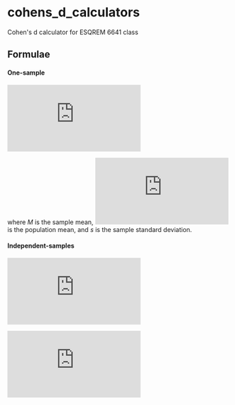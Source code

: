# cohens_d_calculators

Cohen's d calculator for ESQREM 6641 class

## Formulae

#### One-sample

![equation](http://latex.codecogs.com/gif.latex?%5Ctextrm%7BCohen's%7D%5C%20d%20=%20%5Cfrac%7BM%20-%20%20%5Cmu%7D%7Bs%7D%20%5C%20%20%5C%20%5Cbig(1%5Cbig))

where _M_ is the sample mean, ![equation](http://latex.codecogs.com/gif.latex?%5Cmu) is the population mean, and _s_ is the sample standard deviation.

#### Independent-samples

<!-- Cohen's d -->

![equation](http://latex.codecogs.com/gif.latex?%5Ctextrm%7BCohen's%7D%5C%20d%20=%20%5Cfrac%7B%20%5Coverline%7Bx%7D_%7B1%7D%20%20-%20%20%20%5Coverline%7Bx%7D_%7B2%7D%20%7D%7B%20%5Csqrt%7B%5Cfrac%20%7Bns.sd%7D%7Bns%7D%7D%7D%20%5C%20%20%5C%20%5Cbig(1%5Cbig))

<!-- Hedges' g -->

![equation](http://latex.codecogs.com/gif.latex?%5Ctextrm%7BHedges'%7D%5C%20g%20=%20%5Ctextrm%7BCohen's%7D%5C%20d%20%5Ctimes%20%20%5Cbig(1%20-%20%20%5Cfrac%7B3%7D%7B4(%20n_%7B1%7D%20+%20n_%7B2%7D%20)%20-%209%20%7D%20%5Cbig)%20%5C%20%20%5C%20%5Cbig(1%5Cbig))

